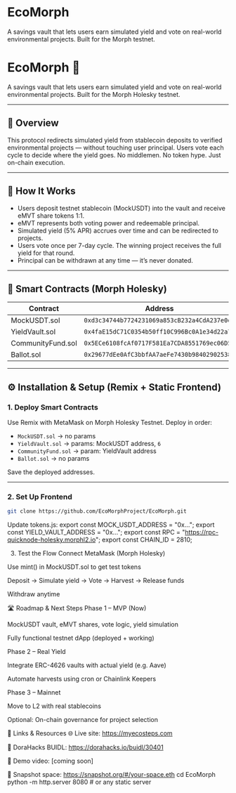 # EcoMorph
A savings vault that lets users earn simulated yield and vote on real-world environmental projects. Built for the Morph testnet.
# EcoMorph 🌱

A savings vault that lets users earn simulated yield and vote on real-world environmental projects. Built for the Morph Holesky testnet.

---

## 🧠 Overview

This protocol redirects simulated yield from stablecoin deposits to verified environmental projects — without touching user principal. Users vote each cycle to decide where the yield goes. No middlemen. No token hype. Just on-chain execution.

---

## 🧩 How It Works

- Users deposit testnet stablecoin (MockUSDT) into the vault and receive eMVT share tokens 1:1.
- eMVT represents both voting power and redeemable principal.
- Simulated yield (5% APR) accrues over time and can be redirected to projects.
- Users vote once per 7-day cycle. The winning project receives the full yield for that round.
- Principal can be withdrawn at any time — it’s never donated.

---

## 🧱 Smart Contracts (Morph Holesky)

| Contract           | Address |
|--------------------|---------|
| MockUSDT.sol       | `0xd3c34744b7724231069a853cB232a4CdA237e0d7` |
| YieldVault.sol     | `0x4faE15dC71C0354b50ff10C996Bc0A1e34d22a70` |
| CommunityFund.sol  | `0x5ECe6108fcAf0717F581Ea7CDA8551769ec06D5f` |
| Ballot.sol         | `0x29677dEe0AfC3bbfAA7aeFe7430b984029025382` |

---

## ⚙️ Installation & Setup (Remix + Static Frontend)

### 1. Deploy Smart Contracts

Use Remix with MetaMask on Morph Holesky Testnet. Deploy in order:

- `MockUSDT.sol` → no params  
- `YieldVault.sol` → params: MockUSDT address, `6`  
- `CommunityFund.sol` → param: YieldVault address  
- `Ballot.sol` → no params  

Save the deployed addresses.

---

### 2. Set Up Frontend

```bash
git clone https://github.com/EcoMorphProject/EcoMorph.git
```
Update tokens.js:
export const MOCK_USDT_ADDRESS   = "0x...";
export const YIELD_VAULT_ADDRESS = "0x...";
export const RPC = "https://rpc-quicknode-holesky.morphl2.io";
export const CHAIN_ID = 2810;

3. Test the Flow
Connect MetaMask (Morph Holesky)

Use mint() in MockUSDT.sol to get test tokens

Deposit → Simulate yield → Vote → Harvest → Release funds

Withdraw anytime

🛣️ Roadmap & Next Steps
Phase 1 – MVP (Now)

MockUSDT vault, eMVT shares, vote logic, yield simulation

Fully functional testnet dApp (deployed + working)

Phase 2 – Real Yield

Integrate ERC-4626 vaults with actual yield (e.g. Aave)

Automate harvests using cron or Chainlink Keepers

Phase 3 – Mainnet

Move to L2 with real stablecoins

Optional: On-chain governance for project selection

🔗 Links & Resources
🌐 Live site: https://myecosteps.com

🧪 DoraHacks BUIDL: https://dorahacks.io/buidl/30401

🎥 Demo video: [coming soon]

🧾 Snapshot space: https://snapshot.org/#/your-space.eth
cd EcoMorph
python -m http.server 8080  # or any static server

